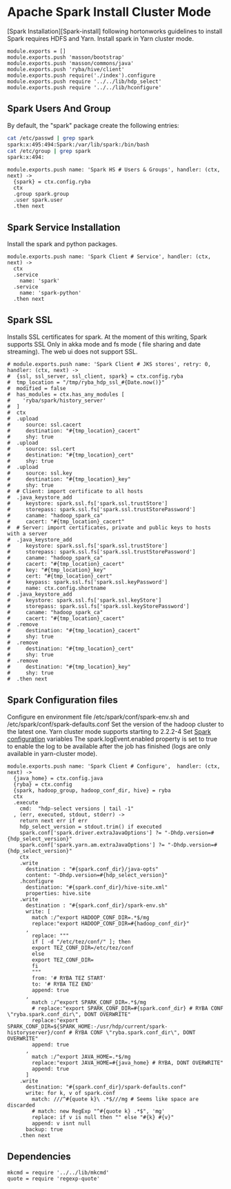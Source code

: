 # Apache Spark Install Cluster Mode

[Spark Installation][Spark-install] following hortonworks guidelines to install
Spark requires HDFS and Yarn. Install spark in Yarn cluster mode.

    module.exports = []
    module.exports.push 'masson/bootstrap'
    module.exports.push 'masson/commons/java'
    module.exports.push 'ryba/hive/client'
    module.exports.push require('./index').configure
    module.exports.push require '../../lib/hdp_select'
    module.exports.push require '../../lib/hconfigure'

## Spark Users And Group

By default, the "spark" package create the following entries:

```bash
cat /etc/passwd | grep spark
spark:x:495:494:Spark:/var/lib/spark:/bin/bash
cat /etc/group | grep spark
spark:x:494:
```

    module.exports.push name: 'Spark HS # Users & Groups', handler: (ctx, next) ->
      {spark} = ctx.config.ryba
      ctx
      .group spark.group
      .user spark.user
      .then next

## Spark Service Installation

Install the spark and python packages.

    module.exports.push name: 'Spark Client # Service', handler: (ctx, next) ->
      ctx
      .service
        name: 'spark'
      .service
        name: 'spark-python'
      .then next

## Spark SSL

Installs SSL certificates for spark. At the moment of this writing, Spark
supports SSL Only in akka mode and fs mode ( file sharing and date streaming).
The web ui does not support SSL.

    # module.exports.push name: 'Spark Client # JKS stores', retry: 0, handler: (ctx, next) ->
    #  {ssl, ssl_server, ssl_client, spark} = ctx.config.ryba
    #  tmp_location = "/tmp/ryba_hdp_ssl_#{Date.now()}"
    #  modified = false
    #  has_modules = ctx.has_any_modules [
    #    'ryba/spark/history_server'
    #  ]
    #  ctx
    #  .upload
    #     source: ssl.cacert
    #     destination: "#{tmp_location}_cacert"
    #     shy: true
    #  .upload
    #     source: ssl.cert
    #     destination: "#{tmp_location}_cert"
    #     shy: true
    #  .upload
    #     source: ssl.key
    #     destination: "#{tmp_location}_key"
    #     shy: true
    #  # Client: import certificate to all hosts
    #  .java_keystore_add
    #     keystore: spark.ssl.fs['spark.ssl.trustStore']
    #     storepass: spark.ssl.fs['spark.ssl.trustStorePassword']
    #     caname: "hadoop_spark_ca"
    #     cacert: "#{tmp_location}_cacert"
    #  # Server: import certificates, private and public keys to hosts with a server
    #  .java_keystore_add
    #     keystore: spark.ssl.fs['spark.ssl.trustStore']
    #     storepass: spark.ssl.fs['spark.ssl.trustStorePassword']
    #     caname: "hadoop_spark_ca"
    #     cacert: "#{tmp_location}_cacert"
    #     key: "#{tmp_location}_key"
    #     cert: "#{tmp_location}_cert"
    #     keypass: spark.ssl.fs['spark.ssl.keyPassword']
    #     name: ctx.config.shortname
    #  .java_keystore_add
    #     keystore: spark.ssl.fs['spark.ssl.keyStore']
    #     storepass: spark.ssl.fs['spark.ssl.keyStorePassword']
    #     caname: "hadoop_spark_ca"
    #     cacert: "#{tmp_location}_cacert"
    #  .remove
    #     destination: "#{tmp_location}_cacert"
    #     shy: true
    #  .remove
    #     destination: "#{tmp_location}_cert"
    #     shy: true
    #  .remove
    #     destination: "#{tmp_location}_key"
    #     shy: true
    #  .then next

## Spark Configuration files

Configure en environment file /etc/spark/conf/spark-env.sh and /etc/spark/conf/spark-defaults.conf
Set the version of the hadoop cluster to the latest one. Yarn cluster mode supports starting to 2.2.2-4
Set [Spark configuration][spark-conf] variables
The spark.logEvent.enabled property is set to true to enable the log to be available after the job
has finished (logs are only available in yarn-cluster mode). 

    module.exports.push name: 'Spark Client # Configure',  handler: (ctx, next) ->
      {java_home} = ctx.config.java
      {ryba} = ctx.config
      {spark, hadoop_group, hadoop_conf_dir, hive} = ryba
      ctx
      .execute
        cmd:  "hdp-select versions | tail -1"
      , (err, executed, stdout, stderr) ->
        return next err if err
        hdp_select_version = stdout.trim() if executed
        spark.conf['spark.driver.extraJavaOptions'] ?= "-Dhdp.version=#{hdp_select_version}"
        spark.conf['spark.yarn.am.extraJavaOptions'] ?= "-Dhdp.version=#{hdp_select_version}"
        ctx
        .write
          destination : "#{spark.conf_dir}/java-opts"
          content: "-Dhdp.version=#{hdp_select_version}"
        .hconfigure
          destination: "#{spark.conf_dir}/hive-site.xml"
          properties: hive.site
        .write
          destination : "#{spark.conf_dir}/spark-env.sh"
          write: [
            match :/^export HADOOP_CONF_DIR=.*$/mg
            replace:"export HADOOP_CONF_DIR=#{hadoop_conf_dir}"
          ,
            replace: """
            if [ -d "/etc/tez/conf/" ]; then
            export TEZ_CONF_DIR=/etc/tez/conf
            else
            export TEZ_CONF_DIR=
            fi
            """
            from: '# RYBA TEZ START'
            to: '# RYBA TEZ END'
            append: true
          ,
            match :/^export SPARK_CONF_DIR=.*$/mg
            # replace:"export SPARK_CONF_DIR=#{spark.conf_dir} # RYBA CONF \"ryba.spark.conf_dir\", DONT OVERWRITE"
            replace:"export SPARK_CONF_DIR=${SPARK_HOME:-/usr/hdp/current/spark-historyserver}/conf # RYBA CONF \"ryba.spark.conf_dir\", DONT OVERWRITE"
            append: true
          ,
            match :/^export JAVA_HOME=.*$/mg
            replace:"export JAVA_HOME=#{java_home} # RYBA, DONT OVERWRITE"
            append: true
          ]
        .write
          destination: "#{spark.conf_dir}/spark-defaults.conf"
          write: for k, v of spark.conf
            match: ///^#{quote k}\ .*$///mg # Seems like space are discarded
            # match: new RegExp "^#{quote k} .*$", 'mg'
            replace: if v is null then "" else "#{k} #{v}"
            append: v isnt null
          backup: true
        .then next

## Dependencies

    mkcmd = require '../../lib/mkcmd'
    quote = require 'regexp-quote'

[spark-conf]:https://spark.apache.org/docs/latest/configuration.html
